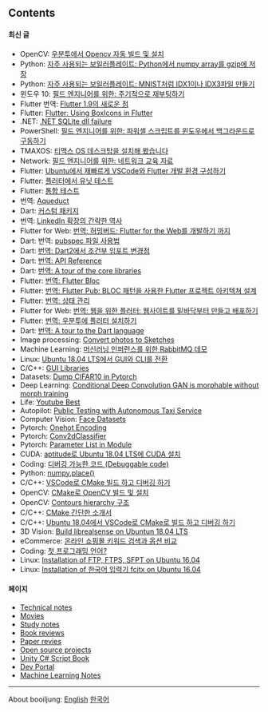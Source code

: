 ## Contents

#### 최신 글

- OpenCV: [우분투에서 Opencv 자동 빌드 및 설치](technical_articles/computer_vision/build_opencv_on_ubuntu_cli_with_script.md)
- Python: [자주 사용되는 보일러플레이트: Python에서 numpy array를 gzip에 저장](./technical_articles/python/python_gzip_bytes.md)
- Python: [자주 사용되는 보일러플레이트: MNIST처럼 IDX1이나 IDX3파일 만들기](./technical_articles/python/python_idx.md)
- 윈도우 10: [필드 엔지니어를 위한: 주기적으로 재부팅하기](./technical_articles/windows/periodical_reboots_on_windows.md)
- Flutter 번역: [Flutter 1.9의 새로운 점](./technical_articles/flutter/what_is_new_in_flutter_1_9.md)
- Flutter: [Flutter: Using BoxIcons in Flutter](./technical_articles/flutter/using_boxicons_in_flutter.md)
- .NET: [.NET SQLite dll failure](./technical_articles/dotnet/donet_sqlite_dll_failure.md)
- PowerShell: [필드 엔지니어를 위한: 파워셸 스크립트를 윈도우에서 백그라운드로 구동하기](./technical_articles/windows/poweshell_script_signing_tutorials.md)
- TMAXOS: [티맥스 OS 데스크탑을 설치해 봤습니다](technical_articles/linux/tmaxos/installation_of_tmaxos_desktop.md)
- Network: [필드 엔지니어를 위한: 네트워크 교육 자료](technical_articles/networks/communication_basics.md)
- Flutter: [Ubuntu에서 재빠르게 VSCode와 Flutter 개발 환경 구성하기](technical_articles/flutter/ubuntu_flutter_vscode_quick.md)
- Flutter: [플러터에서 유닛 테스트](technical_articles/flutter/unit_test/flutter_unit_test.md)
- Flutter: [통합 테스트](technical_articles/flutter/unit_test/integrated_test.md)
- 번역: [Aqueduct](technical_articles/dart/aqueduct/index.md)
- Dart: [커스텀 패키지](./technical_articles/dart/custom_package.md)
- 번역: [LinkedIn 확장의 간략한 역사](./technical_articles/software_architecture/a_brief_history_of_scaling_linkedin.md)
- Flutter for Web: [번역: 허밍버드: Flutter for the Web를 개발하기 까지](technical_articles/flutter/hummingboard_building_flutter_for_the_web.md)
- Dart: 번역: [pubspec 파일 사용법](technical_articles/dart/pubspec_yaml.md)
- Dart: [번역: Dart2에서 조건부 임포트 변경점](technical_articles/dart/dart2_conditional_import_update.md)
- Dart: [번역: API Reference](technical_articles/dart/api_reference/index.md)
- Dart: [번역: A tour of the core libraries](technical_articles/dart/core_libraries_tour/index.md)
- Flutter: [번역: Flutter Bloc](technical_articles/flutter/bloc/index.md)
- Flutter: [번역: Flutter Pub: BLOC 패턴을 사용한 Flutter 프로젝트 아키텍쳐 설계](technical_articles/flutter/state_management/architecture_your_flutter_project_using_bloc_pattern.md)
- Flutter: [번역: 상태 관리](technical_articles/flutter/state_management/index.md)
- Flutter for Web: [번역: 웹을 위한 플러터: 웹사이트를 밑바닥부터 만들고 배포하기](technical_articles/flutter/flutter_for_web_create_and_deploy_a_website_from_scratch.md)
- Flutter: [번역: 우분투에 플러터 설치하기](technical_articles/flutter/installation_of_flutter_on_ubuntu.md)
- Dart: [번역: A tour to the Dart language](./technical_articles/dart/index.md)
- Image processing: [Convert photos to Sketches](./technical_articles/image_processing/convert_photos_to_sketches.md)
- Machine Learning: [머신러닝 인퍼런스를 위한 RabbitMQ 데모](technical_articles/machine_learning/rabbitmq_demo_for_machine_learning_inference.md)
- Linux: [Ubuntu 18.04 LTS에서 GUI와 CLI를 전환](technical_articles/linux/switch_gui_and_cli.md)
- C/C++: [GUI Libraries](./technical_articles/c_language/cpp_gui_libraries.md)
- Datasets: [Dump CIFAR10 in Pytorch](technical_articles/datasets/cifar10.md)
- Deep Learning: [Conditional Deep Convolution GAN is morphable without morph training](technical_articles/deep_learning/cdcgan_is_mophable_without_training.md)
- Life: [Youtube Best](./life/youtube_best.md)
- Autopilot: [Public Testing with Autonomous Taxi Service](technical_articles/autopilot/public_testing_with_autonomous_taxi_service.md)
- Computer Vision: [Face Datasets](technical_articles/computer_vision/face_datasets.md)
- Pytorch: [Onehot Encoding](technical_articles/pytorch/onehot_encoding.md)
- Pytorch: [Conv2dClassifier](technical_articles/pytorch/conv2d_classifier.md)
- Pytorch: [Parameter List in Module](technical_articles/pytorch/parameter_list_in_module.md)
- CUDA: [aptitude로 Ubuntu 18.04 LTS에 CUDA 설치](./technical_articles/cuda/aptitude_cuda.md)
- Coding: [디버깅 가능한 코드 (Debuggable code)](./technical_articles/coding/debuggable_code.md)
- Python: [numpy.place()](technical_articles/python/python_krorea_numpy_place.md)
- C/C++: [VSCode로 CMake 빌드 하고 디버깅 하기](technical_articles/c_language/build_cmake_in_vscode_on_linux.md)
- OpenCV: [CMake로 OpenCV 빌드 및 설치](technical_articles/computer_vision/build_opencv_with_cmake.md)
- OpenCV: [Contours hierarchy 구조](technical_articles/computer_vision/contours_hierarchy.md)
- C/C++: [CMake 간단한 소개서](technical_articles/c_language/simple_cmake_introduction.md)
- C/C++: [Ubuntu 18.04에서 VSCode로 CMake로 빌드 하고 디버깅 하기](technical_articles/c_language/build_cmake_in_vscode_on_linux.md)
- 3D Vision: [Build librealsense on Ubuntun 18.04 LTS](technical_articles/3d_vision/build_librealsense_on_ubuntu_1604.md)
- eCommerce: [온라인 쇼핑몰 키워드 검색과 옵션 비교](technical_articles/product_managements/ecommerce_search.md)
- Coding: [첫 프로그래밍 언어?](./technical_articles/learning_programming_languages/which_programming_language_do_you_want_to_learn.md)
- Linux: [Installation of FTP, FTPS, SFPT on Ubuntu 16.04](./technical_articles/linux/ubuntu_ftp.md)
- Linux: [Installation of 한국어 입력기 fcitx on Ubuntu 16.04](./technical_articles/linux/ubuntu_korean_fcitx_installation.md)

#### 페이지

- [Technical notes](./technical_articles/index.md)
- [Movies](movies/index.md)
- [Study notes](study_notes/index.md)
- [Book reviews](book_reviews/index.md)
- [Paper revies](./reviews/index.md)
- [Open source projects](./opensource_projects/index.md)
- [Unity C# Script Book](technical_articles/unity_csharp_script_book/index.md)
- [Dev Portal](dev_portal/index.md)
- [Machine Learning Notes](./machine_learning_notes/index.md)

---

About booiljung: [English](about_booiljung_en.md) [한국어](about_booiljung_ko.md)
